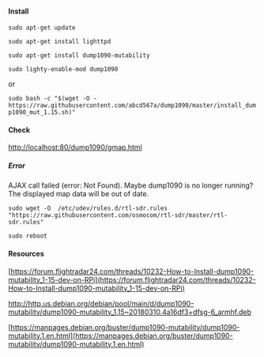 #### Install

``sudo apt-get update``

``sudo apt-get install lighttpd``

``sudo apt-get install dump1090-mutability``

``sudo lighty-enable-mod dump1090``

or

``sudo bash -c "$(wget -O - https://raw.githubusercontent.com/abcd567a/dump1090/master/install_dump1090_mut_1.15.sh)"``

#### Check

[http://localhost:80/dump1090/gmap.html](http://localhost:80/dump1090/gmap.html)

##### Error

AJAX call failed (error: Not Found). Maybe dump1090 is no longer running? The displayed map data will be out of date.

``sudo wget -O  /etc/udev/rules.d/rtl-sdr.rules "https://raw.githubusercontent.com/osmocom/rtl-sdr/master/rtl-sdr.rules"``

``sudo reboot``

#### Resources

[https://forum.flightradar24.com/threads/10232-How-to-Install-dump1090-mutability_1-15-dev-on-RPi](https://forum.flightradar24.com/threads/10232-How-to-Install-dump1090-mutability_1-15-dev-on-RPi)

[http://http.us.debian.org/debian/pool/main/d/dump1090-mutability/dump1090-mutability_1.15~20180310.4a16df3+dfsg-6_armhf.deb ](http://http.us.debian.org/debian/pool/main/d/dump1090-mutability/dump1090-mutability_1.15~20180310.4a16df3+dfsg-6_armhf.deb)

[https://manpages.debian.org/buster/dump1090-mutability/dump1090-mutability.1.en.html](https://manpages.debian.org/buster/dump1090-mutability/dump1090-mutability.1.en.html)
